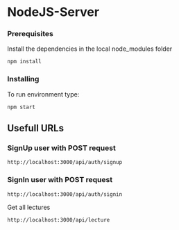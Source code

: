 # NodeJS-Server

### Prerequisites

Install the dependencies in the local node_modules folder

```
npm install
```

### Installing

To run environment type:
```
npm start
```

## Usefull URLs

### SignUp user with POST request

```
http://localhost:3000/api/auth/signup
```
### SignIn user with POST request

```
http://localhost:3000/api/auth/signin
```
Get all lectures

```
http://localhost:3000/api/lecture
```
